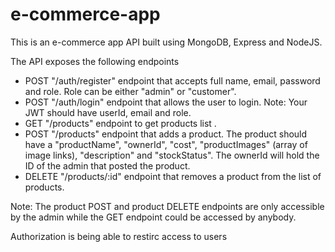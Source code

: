# e-commerce-app

This is an e-commerce app API built using MongoDB, Express and NodeJS.

The API exposes the following endpoints

- POST "/auth/register" endpoint that accepts full name, email, password and role. Role can be either "admin" or "customer".
- POST "/auth/login" endpoint that allows the user to login. Note: Your JWT should have userId, email and role.
- GET "/products" endpoint to get products list .
- POST "/products" endpoint that adds a product. The product should have a "productName", "ownerId", "cost", "productImages" (array of image links), "description" and "stockStatus". The ownerId will hold the ID of the admin that posted the product.
- DELETE "/products/:id" endpoint that removes a product from the list of products.

Note: The product POST and product DELETE endpoints are only accessible by the admin while the GET endpoint could be accessed by anybody.

Authorization is being able to restirc access to users

